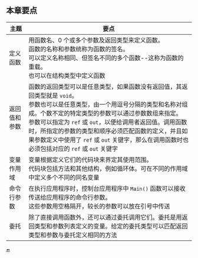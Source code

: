 ## 本章要点

| 主题 | 要点 |
|-|-|
| 定义函数 | 用函数名、0 个或多个参数及返回类型来定义函数。<br>函数的名称和参数统称为函数的签名。<br>可以定义名称相同、但签名不同的多个函数--这称为函数的重载。<br>也可以在结构类型中定义函数 |
| 返回值和参数 | 函数的返回类型可以是任意类型，如果函数没有返回值，其返回类型就是 `void`。<br>参数也可以是任意类型，由一个用逗号分隔的类型和名称对组成。个数不定的特定类型的参数可以通过参数数组来指定。<br>参数可以指定为 `ref` 或 `out`，以便给调用者返回值。调用函数时，所指定的参数的类型和顺序必须匹配函数的定义，并且如果参数定义中使用了 `ref` 或 `out` 关键字，那么在调用函数时也必须包括对应的 `ref` 或 `out` 关键字 |
| 变量作用域 | 变量根据定义它们的代码块来界定其使用范围。<br>代码块包括方法和其他结构，例如循环体。可在不同的作用域中定义多个不同的同名变量 |
| 命令行参数 | 在执行应用程序时，控制台应用程序中 `Main()` 函数可以接收传送给应用程序的命令行参数。<br>这些参数用空格隔开，较长的参数可以放在引号中传送 |
| 委托 | 除了直接调用函数外，还可以通过委托调用它们。委托是用返回类型和参数列表定义的变量。给定的委托类型可以匹配返回类型和参数与委托定义相同的方法 |













🔚